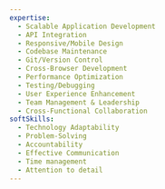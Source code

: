 ```yaml
---
expertise:
  - Scalable Application Development
  - API Integration
  - Responsive/Mobile Design
  - Codebase Maintenance
  - Git/Version Control
  - Cross-Browser Development
  - Performance Optimization
  - Testing/Debugging
  - User Experience Enhancement
  - Team Management & Leadership
  - Cross-Functional Collaboration
softSkills:
  - Technology Adaptability
  - Problem-Solving
  - Accountability
  - Effective Communication
  - Time management
  - Attention to detail
---
```

